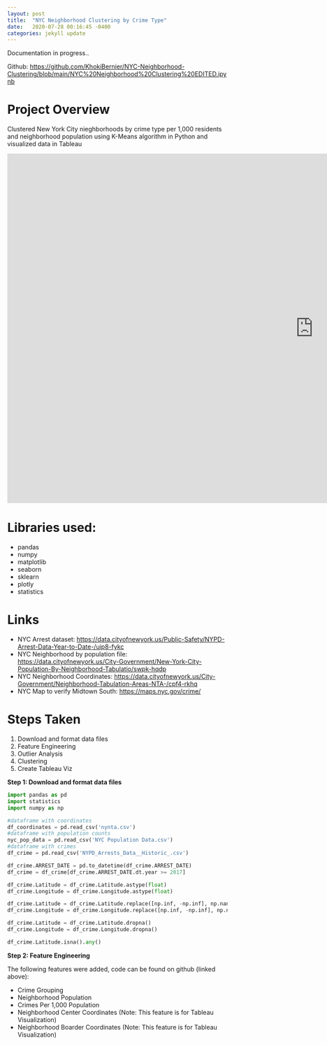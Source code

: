```yaml
---
layout: post
title:  "NYC Neighborhood Clustering by Crime Type"
date:   2020-07-28 00:16:45 -0400
categories: jekyll update
---
```


Documentation in progress..

Github: https://github.com/KhokiBernier/NYC-Neighborhood-Clustering/blob/main/NYC%20Neighborhood%20Clustering%20EDITED.ipynb

# **Project Overview**

Clustered New York City nieghborhoods by crime type per 1,000 residents and neighborhood population using K-Means algorithm in Python and visualized data in Tableau

<iframe frameborder="0" height="800" width="1400" scrolling="no" src="https://public.tableau.com/views/NYCClusteringEDITED/DashboardDark?:language=en&:display_count=y&publish=yes&:origin=viz_share_link:showVizHome=no&:embed=yes"> </iframe>

<!---
<img src="/assets/img/NYC-Neighborhood-Dashboard.png">
--->

# **Libraries used:**

- pandas
- numpy
- matplotlib
- seaborn
- sklearn
- plotly
- statistics

# **Links**

- NYC Arrest dataset: https://data.cityofnewyork.us/Public-Safety/NYPD-Arrest-Data-Year-to-Date-/uip8-fykc
- NYC Neighborhood by population file: https://data.cityofnewyork.us/City-Government/New-York-City-Population-By-Neighborhood-Tabulatio/swpk-hqdp
- NYC Neighborhood Coordinates: https://data.cityofnewyork.us/City-Government/Neighborhood-Tabulation-Areas-NTA-/cpf4-rkhq
- NYC Map to verify Midtown South: https://maps.nyc.gov/crime/

<!--- Code to get Neighborhoods and venues: https://codekarim.com/node/57 (Note: I do not take credit for this code)
<!--- Missing Neighborhood Populations: https://popfactfinder.planning.nyc.gov/
--->

# **Steps Taken**

<!---
1. Downloaded and cleaned file that contained 5 million+ rows of NYC crime occurances, descriptions, and coordinates
2. Pulled NYC neighborhood coordinates as well as coordinates from all venues in each neighborhood by following steps in this link https://codekarim.com/node/57 
3. Mapped crime location to neighborhood by finding minimum Euclidean distance between crime location and all venues
4. Mapped neighborhood population to nieghborhood using 'NYC Neighborhood by population file' dataset
  - Built several functions to map neighborhoods, as dataset nieghborhood syntax was not the same
5. Grouped, pivoted and normalized data and used K-Means Clustering algorithm to determine clusters based on the following variables (per 1,000 residents):
- Violent Crime
- Theft
- Drug Related Crime
- Traffic Crime
- General Non-Violent Crime (loittering, gambling, health code violations, etc)
- Neighborhood Population
6. Performed K-Means Clustering
7. Visualized data in Tableau
--->

1. Download and format data files
2. Feature Engineering
3. Outlier Analysis
4. Clustering
5. Create Tableau Viz

**Step 1: Download and format data files**

```python
import pandas as pd
import statistics
import numpy as np

#dataframe with coordinates
df_coordinates = pd.read_csv('nynta.csv')
#dataframe with population counts
nyc_pop_data = pd.read_csv('NYC Population Data.csv')
#dataframe with crimes
df_crime = pd.read_csv('NYPD_Arrests_Data__Historic_.csv')

df_crime.ARREST_DATE = pd.to_datetime(df_crime.ARREST_DATE)
df_crime = df_crime[df_crime.ARREST_DATE.dt.year >= 2017]

df_crime.Latitude = df_crime.Latitude.astype(float)
df_crime.Longitude = df_crime.Longitude.astype(float)

df_crime.Latitude = df_crime.Latitude.replace([np.inf, -np.inf], np.nan)
df_crime.Longitude = df_crime.Longitude.replace([np.inf, -np.inf], np.nan)

df_crime.Latitude = df_crime.Latitude.dropna()
df_crime.Longitude = df_crime.Longitude.dropna()

df_crime.Latitude.isna().any()
```

<!---
**Step 1: Downloaded and cleaned file that contained 5 million+ rows of NYC crime occurances, descriptions, and coordinates**

- Dataset taken from this link: https://data.cityofnewyork.us/Public-Safety/NYPD-Arrest-Data-Year-to-Date-/uip8-fykc
- Clean and organize data

```python
import pandas as pd
import numpy as np

df_crime = pd.read_csv('NYPD_Arrests_Data__Historic_.csv')
#Convert arrest to date and remove data prior to 2017
df_crime.ARREST_DATE = pd.to_datetime(df_crime.ARREST_DATE)
df_crime = df_crime[df_crime.ARREST_DATE.dt.year >= 2017]
#Convert Latitude and Longitude to floats
df_crime.Latitude = df_crime.Latitude.astype(float)
df_crime.Longitude = df_crime.Longitude.astype(float)
#Replace any infinity values with nan and check if there are any nan values
df_crime.Latitude = df_crime.Latitude.replace([np.inf, -np.inf], np.nan)
df_crime.Longitude = df_crime.Longitude.replace([np.inf, -np.inf], np.nan)
df_crime.Latitude.isna().sum()
#drop nan values (there was only 1)
df_crime.Latitude = df_crime.Latitude.dropna()
df_crime.Longitude = df_crime.Longitude.dropna()
```

Look at the distinct offense description values and determine groupings:

```python
#listing them out this way makes them easy to copy paste
df_crime.OFNS_DESC.unique()
```

```python
violent = ['MURDER & NON-NEGL. MANSLAUGHTER','HOMICIDE-NEGLIGENT-VEHICLE', 'MURDER & NON-NEGL. MANSLAUGHTE',
           'HOMICIDE-NEGLIGENT,UNCLASSIFIED','HOMICIDE-NEGLIGENT-VEHICLE','HOMICIDE-NEGLIGENT,UNCLASSIFIE','RAPE',
           'FELONY ASSAULT', 'ASSAULT 3 & RELATED OFFENSES','JOSTLING''SEX CRIMES','FORCIBLE TOUCHING',
           'ROBBERY','OFFENSES RELATED TO CHILDREN','KIDNAPPING & RELATED OFFENSES','KIDNAPPING']
traffic = ['OTHER TRAFFIC INFRACTION','VEHICLE AND TRAFFIC LAWS','INTOXICATED & IMPAIRED DRIVING',
           'INTOXICATED/IMPAIRED DRIVING','UNAUTHORIZED USE OF A VEHICLE 3 (UUV)','PARKING OFFENSES',
           'UNAUTHORIZED USE OF A VEHICLE']
non_violent = ['THEFT-FRAUD','FORGERY','FRAUDS','OFFENSES INVOLVING FRAUD','FRAUDULENT ACCOSTING','ARSON', 'OTHER',                    'DANGEROUS WEAPONS','UNLAWFUL POSS. WEAP. ON SCHOOL GROUNDS','UNLAWFUL POSS. WEAP. ON SCHOOL','CRIMINAL                TRESPASS','HARRASSMENT 2','OFFENSES AGAINST PUBLIC SAFETY','HARASSMENT']
theft = ['GRAND LARCENY','PETIT LARCENY','OTHER OFFENSES RELATED TO THEF','THEFT OF SERVICES',
         'OTHER OFFENSES RELATED TO THEFT', 'PETIT LARCENY','GRAND LARCENY OF MOTOR VEHICLE',
         'POSSESSION OF STOLEN PROPERTY','POSSESSION OF STOLEN PROPERTY 5','BURGLARY']
drugs = ['DANGEROUS DRUGS','LOITERING FOR DRUG PURPOSES']

crime_group_list = []

for i in df_crime['OFNS_DESC']:
    if (i in violent) == True:
        crime_group_list.append('Violent')
    elif (i in non_violent) == True:
        crime_group_list.append('Non Violent')
    elif (i in traffic) == True:
        crime_group_list.append('Traffic')
    elif (i in theft) == True:
        crime_group_list.append('Theft')
    elif (i in drugs) == True:
        crime_group_list.append('Drug')
    else:
        crime_group_list.append('Other')
        
df_crime['Crime Group'] = crime_group_list
```
--->

**Step 2: Feature Engineering**

The following features were added, code can be found on github (linked above):

- Crime Grouping
- Neighborhood Population
- Crimes Per 1,000 Population
- Neighborhood Center Coordinates (Note: This feature is for Tableau Visualization)
- Neighborhood Boarder Coordinates (Note: This feature is for Tableau Visualization)


<!---
**Crime Grouping**

Each crime has a description, so we'll group them into categories.

```python
#Listing the descriptions out this way makes them easy to copy and paste
df_crime.OFNS_DESC.unique()
```
Here we create our 5 groupings (Violent, Theft, Drugs, Traffic, and Non_Violent_Other)

```python
violent = ['MURDER & NON-NEGL. MANSLAUGHTER','HOMICIDE-NEGLIGENT-VEHICLE', 'MURDER & NON-NEGL. MANSLAUGHTE',
    'HOMICIDE-NEGLIGENT,UNCLASSIFIED','HOMICIDE-NEGLIGENT-VEHICLE','HOMICIDE-NEGLIGENT,UNCLASSIFIE', 
    'FELONY ASSAULT', 'ASSAULT 3 & RELATED OFFENSES','JOSTLING', 'RAPE','SEX CRIMES','FORCIBLE TOUCHING',
    'ROBBERY','OFFENSES RELATED TO CHILDREN','KIDNAPPING & RELATED OFFENSES','KIDNAPPING']

traffic = ['OTHER TRAFFIC INFRACTION','VEHICLE AND TRAFFIC LAWS','INTOXICATED & IMPAIRED DRIVING',
           'INTOXICATED/IMPAIRED DRIVING','UNAUTHORIZED USE OF A VEHICLE 3 (UUV)','PARKING OFFENSES',
           'UNAUTHORIZED USE OF A VEHICLE']

non_violent = ['THEFT-FRAUD','FORGERY','FRAUDS','OFFENSES INVOLVING FRAUD','FRAUDULENT ACCOSTING','ARSON',
               'CRIMINAL TRESPASS','DANGEROUS WEAPONS','UNLAWFUL POSS. WEAP. ON SCHOOL GROUNDS',
               'UNLAWFUL POSS. WEAP. ON SCHOOL','Tresspassing','HARRASSMENT 2','OFFENSES AGAINST PUBLIC SAFETY',
               'HARASSMENT','PROSTITUTION & RELATED OFFENSES']

theft = ['GRAND LARCENY','PETIT LARCENY','OTHER OFFENSES RELATED TO THEF','THEFT OF SERVICES',
         'OTHER OFFENSES RELATED TO THEFT', 'PETIT LARCENY','GRAND LARCENY OF MOTOR VEHICLE',
         'POSSESSION OF STOLEN PROPERTY','POSSESSION OF STOLEN PROPERTY 5','BURGLARY']

drugs = ['DANGEROUS DRUGS','LOITERING FOR DRUG PURPOSES']

crime_group = []

for i in df_crime.OFNS_DESC:
    if (i in violent) == True:
        crime_group.append('Violent')
    elif (i in non_violent) == True:
        crime_group.append('Non Violent')
    elif (i in traffic) == True:
        crime_group.append('Traffic')
    elif (i in theft) == True:
        crime_group.append('Theft')
    elif (i in drugs) == True:
        crime_group.append('Drug')
    else:
        crime_group.append('Non Violent')
        
df_crime['Crime Group'] = crime_group
```

**Neighborhood Population**

Map NYC Population to Neighborhoods

```python

```
--->

<!---
**Step 2: Pulled NYC neighborhood coordinates as well as coordinates from all venues in each neighborhood by following steps in this link https://codekarim.com/node/57**

- I copied the steps listed in the link and adjusted a few things in order to get all neighborhood and venue coordinates for all 5 boroughs
- The code was created by 2 guys named Alex Aklson and Polong Lin, and involves working with JSON files

**Step 3: Mapped crime location to neighborhood by finding minimum Euclidean distance between crime location and all venues**

- Now that we have crime coordinates and neighborhood venue coordinates, we can map each crime to a neighborhood
- Euclidean distance represents the distance between two points, and can be used for n dimensions (our example has 2)
- Formula: d(x,y) = sqrt((x1-x2)^2 + (y1-y2)^2)

First we put our venue latitudes and longitudes into a list of coordinates
```python
coordinates = []
for lat, long in df_ny[['Venue Latitude','Venue Longitude']].itertuples(index=False):
    coordinates.append((lat,long))
```
Next, we define 2 functions. 1 to calculate Euclidean distance and 1 to find the closest pair of coordinates out of a list of coordinates.

```python
from math import sqrt

def Euclidean_Distance(p, q):
    return sqrt(((p[0] - q[0]) ** 2) + ((p[1] - q[1]) ** 2))

def closest(cur_pos, positions):
    low_dist = float('inf')
    closest_pos = None
    for pos in positions:
        dist = Euclidean_Distance(cur_pos,pos)
        if dist < low_dist:
            low_dist = dist
            closest_pos = pos
    return closest_pos
```

We can now loop through


```python
from datetime import datetime

neighborhood_list = []
tracker = 0

for lat,long in df_crime[['Latitude','Longitude']].itertuples(index=False):
    point = (lat,long)
    closest_point = closest(point, coordinates)
    #setting variable equal to nearest venue based on closest point coordinates
    ind = df_ny[(df_ny['Venue Latitude'] == closest_point[0]) & (df_ny['Venue Longitude'] == closest_point[1])].Neighborhood.values[0]
    neighborhood_list.append(ind)
    tracker+=1
    #This helps us track our script, it takes about 10 minutes for every 100,000 rows
    if tracker % 100000 == 0:
        print(tracker)
        print(datetime.now(tz=None))
df_crime['Neighborhood'] = neighborhood_list
```


**Step 4. Mapped neighborhood population to nieghborhood using 'NYC Neighborhood by population file' dataset**

- First, import the dataset into a data frame (link to dataset: https://data.cityofnewyork.us/City-Government/New-York-City-Population-By-Neighborhood-Tabulatio/swpk-hqdp)

```python
nyc_pop_data = pd.read_csv('NYC Population Data.csv')
#The dataset has population data for 2000 and 2010, we'll look at 2010 since it's the most recent and NYC population hasn't changed too much since then
nyc_pop_data = nyc_pop_data[nyc_pop_data.Year == 2010]
```

- I noticed that the counts of neighborhoods between this dataset and our crime mapped dataframe were different, so I performed the following to investigate the discrepency

```python
df_crime.Neighborhood.nunique() # this returned 301, so we have 301 neighborhoods that we need population counts for

ctr_y = 0
ctr_n = 0

not_in_neighborhoods = []

for i in df_crime['Neighborhood'].unique():
    if (i in nyc_pop_data['NTA Name'].values) == True:
        ctr_y+=1
    else:
        ctr_n+=1
        not_in_neighborhoods.append(i)
        
print('In both = ',ctr_y)
print('not in both = ',ctr_n)
```

- In both = 86
- not in both = 215

We only have about a quarter of the neighborhoods mapped, not very good.
To investigate, I ran the same loop above but switched the dataframes in order to see the neighborhoods in the NYC Population dataset that did not get mapped to a df_crime dataset.

<img src="/assets/img/hyponated-neighborhoods.png">

Looking at this output, we immediately notice the hyphons. Non of our df_crime neighborhoods have hyphons, but instead each hyphonated item is listed as its own neighborhood. For example:

Crime dataframe:
- Claremont
- Bathgate

Population dataframe:
- Claremont-Bathgate

Because our population counts are dependent on the Population dataset, our crime dataset will have to abide by the population dataset 'Rules' in terms of heirarchy. So my solution was to create a dictionary with the keys as the non-hyphonated neighborhoods and place the hyphonated neighborhoods as the value, resulting in the below:

- {'Claremont' : 'Claremont-Bathgate',
- 'Bathgate'. : 'Claremont-Bathgate',}

This was achieved using the loop below:

```python
key_list = []
value_list = []
ctr = 0
for i in not_in_neighborhoods:
    if '-' in i:
        #split function creates a list, we're using '-' as a seperator
        key2 = i.split('-')
        for n, val in enumerate(key2):
            #appending each element of our list into our keys
            key_list.append(val.replace("'", ""))
            #appending the original hyphonated value into our list of values
            value_list.append(i.replace("'", ""))
#create our dictionary
neighborhood_dictionary = dict(zip(key_list, value_list))
#replace our crime neighborhoods using dictionary
df_crime['Neighborhood'] = df_crime['Neighborhood'].replace(neighborhood_dictionary)
```

Re-running our loop from above to determine how many neighborhoods we have mapped resulted in:

- In both =  152
- not in both =  80

The total number of neighborhoods decreased because of our hyphonations, so we went from:

- Before: 215 missing
- After: 80 missing

After rechecking the neighborhoods in the population file that did not get mapped, I noticed many of our population neighborhoods specify 'East', 'West', 'North', 'South', and our crime data does not. For example:

Population file:
- Sunset Park West
- Sunset Park East

Crime file:
- Sunset Park

In this case, because we can't specify which Sunset Park (East or West) the crime occured, I grouped Sunset Park East and Sunset Park West in the population file to be Sunset Park, and combined the population numbers. This eliminated another 10 neighborhoods. 

For the remaining 70, they seemed to not be in the file, so I mapped them manually using this website https://popfactfinder.planning.nyc.gov/. This was definetly the most boring part of the project, but it only took about an hour and it requires very little critical thinking so you can listen to music while doing it.

We now have our neighborhoods in a standardized format between our population and crime dataframes.

**Step 5. Grouped, pivoted and normalized data and used K-Means Clustering algorithm to determine clusters based on the following variables (per 1,000 residents):**

Transposing the data:

```python
#taking relevant columns to be transposed
df_not_transposed = df_crime_np[['Crime Group2','Neighborhood','Latitude']]
#pivoting data
df_not_transposed = df_not_transposed.pivot_table(index='Neighborhood', columns='Crime Group2', values= 'Latitude', aggfunc='count')
#resetting index
df_not_transposed['Neighborhood'] = df_not_transposed.index
df_not_transposed.index = df_not_transposed.index.rename('index')
```

-image

get population sum for each neighborhood
```python
df_population = pd.DataFrame(df_nyc_pop.groupby('Neighborhood')['Population'].sum())
df_population['Neighborhood'] = df_population.index
df_population.index = df_population.index.rename('index')
```

merge dataframes and add qoutient in order to get crimes per 1,000 population
```python
df_crime_per_1000 = pd.merge(df_not_transposed,df_population,how='left',left_on=['Neighborhood'],right_on=['Neighborhood'])
df_crime_per_1000['qoutient'] = df_crime_per_1000['Population'] / 1000
```

<img src="/assets/img/with-qoutient.png">

Get crimes per 1,000
```python
cols = ['Non Violent','Theft','Violent','Drug','Traffic'] 
df_crime_per_1000 = df_crime_per_1000.fillna(0)
for col in cols:
    df_crime_per_1000[col] = df_crime_per_1000[col] / df_crime_per_1000.qoutient
```

```python
df_crime_per_1000 = df_crime_per_1000.replace([np.inf, -np.inf], np.nan)
df_crime_per_1000 = df_crime_per_1000.dropna()

df_crime_per_1000 = pd.merge(df_crime_per_1000, df_population[['Neighborhood','Borough']].drop_duplicates(),how = 'left',left_on=['Neighborhood'],right_on=['Neighborhood'])
```

<img src="/assets/img/transposed-df-final.png">


**Step 6: Perform K-Means Clustering**

Clustering is a form of unsupervised exploratory analysis that aims to segment data based on similar traits. In our case, we a used k-means clustering algorithm, where the number of clusters (K) is specified prior to clustering. In K-Means clustering, k (the selected number of clusters) centroids are chosen as random data points. Our data points are then taken and assigned to the nearest centroid based on Euclidean distance. Once all data points are assigned to a centroid, the mean of each cluster is calculated and determined to be the new centroids. All data points are then reassigned to the nearest new centroid value. This process continues until the data points stop changing clusters, and once this occurs the total variation amongst points in the clusters is then calculated. This entire process is repeated x amount of times and the sequence with the lowest variation is used to cluster the data.

- import libraries
```python
import seaborn as sns 
import plotly as py
import plotly.graph_objs as go
from sklearn.cluster import KMeans
from sklearn import preprocessing
import warnings
import os
from sklearn import preprocessing
warnings.filterwarnings("ignore")
py.offline.init_notebook_mode(connected = True)
#Declare dataset with our features for clustering
features = pd.DataFrame(df_crime_per_1000[['Non Violent','Theft','Violent','Drug','Traffic','Population']])
```

As K-Means uses Euclidean distance between data points, it's important that we standardize data so that our variables are on the same scale.

```python
#Normalize data
from sklearn import preprocessing
features_standardized = preprocessing.scale(features)
features_standardized = pd.DataFrame(features_standardized)
```

Next, we determine the optimal number of clusters to input into our algorithm. To do this, We'll graph out number of clusters on the x-axis and within-cluster-sum-of-squares (variation) on the y-axis.

```python
plt.figure(figsize=(10, 8))
wcss = []
for i in range(1, 15):
    kmeans = KMeans(n_clusters = i, init = 'k-means++')
    kmeans.fit(features_standardized)
    wcss.append(kmeans.inertia_) #criterion based on which K-means clustering works
plt.plot(range(1, 15), wcss)
plt.title('The Elbow Method')
plt.xlabel('Number of clusters')
plt.ylabel('WCSS')
plt.show()
```

<img src="/assets/img/elbow-method.png">

Looking at the graph, I selected 6 clusters

```python
#Fitting K-Means to the dataset
kmeans = KMeans(n_clusters = 6, init = 'k-means++')
y_kmeans = kmeans.fit_predict(features_standardized)
#beginning of  the cluster numbering with 1 instead of 0
y_kmeans1=y_kmeans+1
#New list called cluster
cluster = list(y_kmeans1)
#Adding cluster to our data set
df_crime_per_1000['cluster'] = cluster
#Mean of clusters 1 to 4
kmeans_mean_cluster = pd.DataFrame(round(df_crime_per_1000.groupby('cluster').mean(),1))
kmeans_mean_cluster
```

<img src="/assets/img/cluster-counts.png">

Looking at the cluster averages and cluster counts, it's clear we have outliers. Because the K-Means algorithm uses the mean of clusters, it's sensitive to outliers and does not perform well with them. Additionally, I'd like to have more meaningful clusters, and our outlier data seems to be of more or less the same variety - very high crime neighborhoods. I decided to group these outliers into 1 'High Crime' cluster, then create a dataset that excludes these neighborhoods and re-run the K-Means algorithm. 

Note: 'Non Violent' represents 'General Non-Violent' crime

<img src="/assets/img/new-clusters.png">

The cluster distribution looks a little better here, and we can identify characteristics of the clusters that go beyond just different degrees of similar features. The clusters are described as follows:

- Low Crime: Medium Population (73 neighborhoods)
- Low Crime: High Population (46 neighborhoods)
- Low-Med Crime: Low-Med Population (49 neighborhoods)
- Medium Crime: Medium Population (17 neighborhoods)
- High Violent/Theft/General: Mid Drugs/Traffic (10 neighborhoods)
- Extremely High Theft (3 neighborhoods)
- High Crime: Low Population (14 neighborhoods)

Here we have some clusters around degrees of crime and population, and some insight into neighborhoods with high violence and theft with mid level drug and traffic crime, or areas with very high theft. However, it does appear that generally when 1 type of crime is high in a neighborhood all types of crime are high as well. While that in itself is a bit of a relevation, particuralry with types of crime such as traffic, if the data set variables were less linear K-Means clustering could output more interesting clusters.

A cool way to visualize the data in python:

```python
from mnist.loader import MNIST
import tools
from pandas.plotting import parallel_coordinates
import plotly.express as px

fig = px.parallel_coordinates(df_clusters[['Drug', 'General Crime', 'Theft', 'Traffic', 'Violent','Population','clusters 2']], color="clusters 2", labels={"clusters 2": "cluster",
                "Drug": "Drug", "General Crime": "General Crime","Theft": "Theft", "Traffic": "Traffic",
                 "Violent": "Violent", "Population":"Population",},
                             color_continuous_scale=px.colors.diverging.Tealrose,
                             color_continuous_midpoint=2)
fig.show()
```

<img src="/assets/img/newplot.png">

**Step 7. Visualized data in Tableau**


[NYC Neighborhood Dashboard Link](https://public.tableau.com/views/NYCNeighborhoodCrimeTypeClustersv2/Dashboard15?:language=en&:display_count=y&:origin=viz_share_link)

Here's another dashboard I created with just the crime data.

<img src="/assets/img/NYC-Crime-Data.png">

[NYC Crime Dashboard Link](https://public.tableau.com/profile/kb8769#!/vizhome/NYCCrimeCoordinates/Dashboard1)

**Conculsions**
--->
